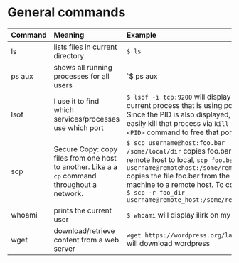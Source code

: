 # General commands

|Command|Meaning|Example|
|:----- |:----- |:----- |
| ls | lists files in current directory |`$ ls` |
| ps aux | shows all running processes for all users | `$ ps aux | grep java` will show all java running processes |
| lsof | I use it to find which services/processes use which port | `$ lsof -i tcp:9200` will display the current process that is using port 9200. Since the PID is also displayed, I can easily kill that process via `kill -9 <PID>` command to free that port
| scp | Secure Copy: copy files from one host to another. Like a a `cp` command throughout a network. | `$ scp username@host:foo.bar /some/local/dir` copies foo.bar from a remote host to local, `scp foo.bar username@remotehost:/some/remote/dir` copies the file foo.bar from the local machine to a remote host. To copy a dir: `$ scp -r foo_dir username@remote_host:/some/remote/dir`|
|whoami|prints the current user|`$ whoami` will display ilirk on my laptop|
|wget|download/retrieve content from a web server|`wget https://wordpress.org/latest.zip` will download wordpress|
